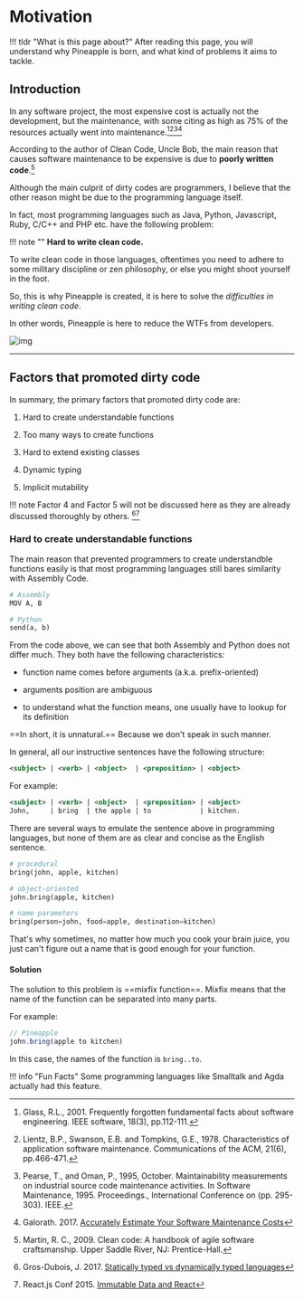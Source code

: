 # Motivation
!!! tldr "What is this page about?"
    After reading this page, you will understand why Pineapple is born, and what kind of problems it aims to tackle. 

## Introduction

In any software project, the most expensive cost is actually not the development, but the maintenance, with some citing as high as 75% of the resources actually went into maintenance.[^1][^2][^3][^4]

According to the author of Clean Code, Uncle Bob, the main reason that causes software maintenance to be expensive is due to **poorly written code**.[^5]

Although the main culprit of dirty codes are programmers, I believe that the other reason might be due to the programming language itself.  

In fact, most programming languages such as Java, Python, Javascript, Ruby, C/C++ and PHP etc. have the following problem:

!!! note ""
    **Hard to write clean code.**

To write clean code in those languages, oftentimes you need to adhere to some military discipline or zen philosophy, or else you might shoot yourself in the foot.

So, this is why Pineapple is created, it is here to solve the *difficulties in writing clean code*. 

In other words, Pineapple is here to reduce the WTFs from developers.

![img](http://www.osnews.com/images/comics/wtfm.jpg)  

<hr>

## Factors that promoted dirty code

In summary, the primary factors that promoted dirty code are:

1. Hard to create understandable functions

2. Too many ways to create functions 

3. Hard to extend existing classes

4. Dynamic typing

5. Implicit mutability

!!! note
    Factor 4 and Factor 5 will not be discussed here as they are already discussed thoroughly by others. [^6][^7]

### Hard to create understandable functions

The main reason that prevented programmers to create understandble functions easily is that most programming languages still bares similarity with Assembly Code.

```py
# Assembly
MOV A, B

# Python
send(a, b)
```

From the code above, we can see that both Assembly and Python does not differ much. They both have the following characteristics:

- function name comes before arguments (a.k.a. prefix-oriented)

- arguments position are ambiguous 

- to understand what the function means, one usually have to lookup for its definition


==In short, it is unnatural.== Because we don't speak in such manner.

In general, all our instructive sentences have the following structure:

```xml
<subject> | <verb> | <object>  | <preposition> | <object>
```

For example:

```xml
<subject> | <verb> | <object>  | <preposition> | <object>
John,     | bring  | the apple | to            | kitchen.
```

There are several ways to emulate the sentence above in programming languages, but none of them are as clear and concise as the English sentence.

```py
# procedural
bring(john, apple, kitchen)

# object-oriented
john.bring(apple, kitchen)

# name parameters
bring(person=john, food=apple, destination=kitchen)
```

That's why sometimes, no matter how much you cook your brain juice, you just can't figure out a name that is good enough for your function.

#### Solution

The solution to this problem is ==mixfix function==. Mixfix means that the name of the function can be separated into many parts.  

For example:
```js
// Pineapple
john.bring(apple to kitchen)
```

In this case, the names of the function is `bring..to`. 

!!! info "Fun Facts"
    Some programming languages like Smalltalk and Agda actually had this feature.


[^1]: Glass, R.L., 2001. Frequently forgotten fundamental facts about software engineering. IEEE software, 18(3), pp.112-111.

[^2]: Lientz, B.P., Swanson, E.B. and Tompkins, G.E., 1978. Characteristics of application software maintenance. Communications of the ACM, 21(6), pp.466-471.

[^3]: Pearse, T., and Oman, P., 1995, October. Maintainability measurements on industrial source code maintenance activities. In Software Maintenance, 1995. Proceedings., International Conference on (pp. 295-303). IEEE.

[^4]: Galorath. 2017. [Accurately Estimate Your Software Maintenance Costs](http://galorath.com/software_maintenance_cost)

[^5]: Martin, R. C., 2009. Clean code: A handbook of agile software craftsmanship. Upper Saddle River, NJ: Prentice-Hall.

[^6]: Gros-Dubois, J. 2017. [Statically typed vs dynamically typed languages](https://hackernoon.com/statically-typed-vs-dynamically-typed-languages-e4778e1ca55)

[^7]: React.js Conf 2015. [Immutable Data and React](https://www.youtube.com/watch?v=I7IdS-PbEgI&feature=youtu.be)

